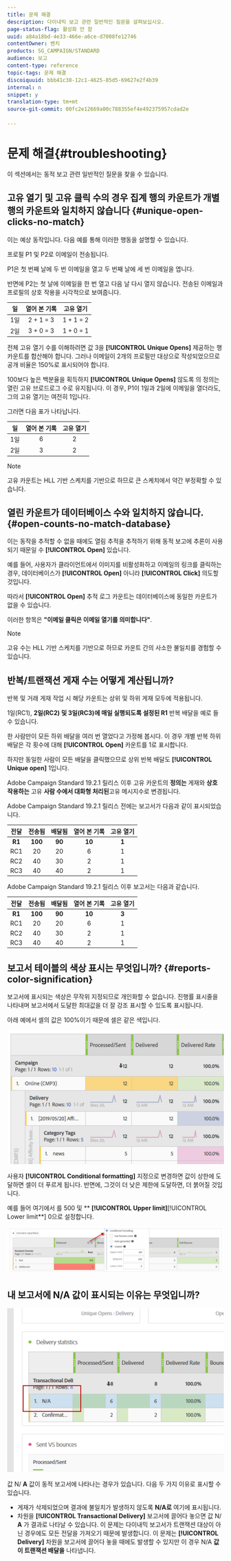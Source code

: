```yaml
---
title: 문제 해결
description: 다이내믹 보고 관련 일반적인 질문을 살펴보십시오.
page-status-flag: 활성화 안 함
uuid: a84a18bd-4e33-466e-a6ce-d7008fe12746
contentOwner: 벤치
products: SG_CAMPAIGN/STANDARD
audience: 보고
content-type: reference
topic-tags: 문제 해결
discoiquuid: bbb41c38-12c1-4625-85d5-69627e2f4b39
internal: n
snippet: y
translation-type: tm+mt
source-git-commit: 00fc2e12669a00c788355ef4e492375957cdad2e

---
```



# 문제 해결{#troubleshooting}

이 섹션에서는 동적 보고 관련 일반적인 질문을 찾을 수 있습니다.

## 고유 열기 및 고유 클릭 수의 경우 집계 행의 카운트가 개별 행의 카운트와 일치하지 않습니다 {#unique-open-clicks-no-match}

이는 예상 동작입니다.
다음 예를 통해 이러한 행동을 설명할 수 있습니다.

프로필 P1 및 P2로 이메일이 전송됩니다.

P1은 첫 번째 날에 두 번 이메일을 열고 두 번째 날에 세 번 이메일을 엽니다.

반면에 P2는 첫 날에 이메일을 한 번 열고 다음 날 다시 열지 않습니다.
전송된 이메일과 프로필의 상호 작용을 시각적으로 보여줍니다.

<table> 
 <thead> 
  <tr> 
   <th align="center"> <strong>일</strong><br /> </th> 
   <th align="center"> <strong>열어 본 기록</strong> <br /> </th> 
   <th align="center"> <strong>고유 열기</strong><br /> </th> 
  </tr> 
 </thead> 
 <tbody> 
  <tr> 
   <td align="center"> 1일<br /> </td> 
   <td align="center"> 2 + 1 = 3<br /> </td> 
   <td align="center"> 1 + 1 = 2<br /> </td> 
  </tr> 
  <tr> 
   <td align="center"> 2일<br /> </td> 
   <td align="center"> 3 + 0 = 3<br /> </td> 
   <td align="center"> 1 + 0 = 1<br /> </td> 
  </tr>
 </tbody> 
</table>

전체 고유 열기 수를 이해하려면 값 3을 **[!UICONTROL Unique Opens]** 제공하는 행 카운트를 합산해야 합니다. 그러나 이메일이 2개의 프로필만 대상으로 작성되었으므로 공개 비율은 150%로 표시되어야 합니다.

100보다 높은 백분율을 획득하지 **[!UICONTROL Unique Opens]** 않도록 의 정의는 열린 고유 브로드로그 수로 유지됩니다. 이 경우, P1이 1일과 2일에 이메일을 열더라도, 그의 고유 열기는 여전히 1입니다.

그러면 다음 표가 나타납니다.

<table> 
 <thead> 
  <tr> 
   <th align="center"> <strong>일</strong><br /> </th> 
   <th align="center"> <strong>열어 본 기록</strong> <br /> </th> 
   <th align="center"> <strong>고유 열기</strong><br /> </th> 
  </tr> 
 </thead> 
 <tbody> 
  <tr> 
   <td align="center"> 1일<br /> </td> 
   <td align="center"> 6<br /> </td> 
   <td align="center"> 2<br /> </td>
  </tr> 
  <tr> 
   <td align="center"> 2일<br /> </td> 
   <td align="center"> 3<br /> </td> 
   <td align="center"> 2<br /> </td> 
  </tr> 
 </tbody> 
</table>

>[!NOTE]
>
>고유 카운트는 HLL 기반 스케치를 기반으로 하므로 큰 스케치에서 약간 부정확할 수 있습니다.

## 열린 카운트가 데이터베이스 수와 일치하지 않습니다. {#open-counts-no-match-database}

이는 동작을 추적할 수 없을 때에도 열림 추적을 추적하기 위해 동적 보고에 추론이 사용되기 때문일 수 **[!UICONTROL Open]** 있습니다.

예를 들어, 사용자가 클라이언트에서 이미지를 비활성화하고 이메일의 링크를 클릭하는 경우, 데이터베이스가 **[!UICONTROL Open]** 아니라 **[!UICONTROL Click]** 의도할 것입니다.

따라서 **[!UICONTROL Open]** 추적 로그 카운트는 데이터베이스에 동일한 카운트가 없을 수 있습니다.

이러한 항목은 **"이메일 클릭은 이메일 열기를 의미합니다"**.

>[!NOTE]
>
>고유 수는 HLL 기반 스케치를 기반으로 하므로 카운트 간의 사소한 불일치를 경험할 수 있습니다.

## 반복/트랜잭션 게재 수는 어떻게 계산됩니까?

반복 및 거래 게재 작업 시 해당 카운트는 상위 및 하위 게재 모두에 적용됩니다.

1일(RC1), **2일(RC2) 및 3일(RC3)에 매일 실행되도록 설정된 R1** 반복 배달을 예로 들 수 있습니다.

한 사람만이 모든 하위 배달을 여러 번 열었다고 가정해 봅시다. 이 경우 개별 반복 하위 배달은 각 횟수에 대해 **[!UICONTROL Open]** 카운트를 1로 표시합니다.

하지만 동일한 사람이 모든 배달을 클릭했으므로 상위 반복 배달도 **[!UICONTROL Unique open]** 1입니다.

Adobe Campaign Standard 19.2.1 릴리스 이후 고유 카운트의 **정의는** 게재와 **상호 작용하는** 고유 **사람 수에서 대화형 처리된**&#x200B;고유 메시지수로 변경됩니다.

Adobe Campaign Standard 19.2.1 릴리스 전에는 보고서가 다음과 같이 표시되었습니다.

<table> 
 <thead> 
  <tr> 
   <th align="center"> <strong>전달</strong><br /> </th> 
   <th align="center"> <strong>전송됨</strong><br /> </th> 
   <th align="center"> <strong>배달됨</strong><br /> </th>
   <th align="center"> <strong>열어 본 기록</strong> <br /> </th> 
   <th align="center"> <strong>고유 열기</strong><br /> </th>
  </tr> 
 </thead> 
 <tbody> 
  <tr> 
   <td align="center"> <strong>R1<br/> </td> 
   <td align="center"> <strong>100<br/> </td> 
   <td align="center"> <strong>90<br/> </td> 
   <td align="center"> <strong>10<br/> </td> 
   <td align="center"> <strong>1<br/> </td> 
  </tr> 
  <tr> 
   <td align="center"> RC1<br/> </td> 
   <td align="center"> 20<br /> </td> 
   <td align="center"> 20<br /> </td> 
   <td align="center"> 6<br /> </td> 
   <td align="center"> 1<br /> </td> 
  </tr>
    <tr> 
   <td align="center"> RC2<br /> </td> 
   <td align="center"> 40<br /> </td> 
   <td align="center"> 30<br /> </td> 
   <td align="center"> 2<br /> </td> 
   <td align="center"> 1<br /> </td> 
  </tr> 
    <tr> 
   <td align="center"> RC3<br /> </td> 
   <td align="center"> 40<br /> </td> 
   <td align="center"> 40<br /> </td> 
   <td align="center"> 2<br /> </td> 
   <td align="center"> 1<br /> </td> 
  </tr>
 </tbody> 
</table>

Adobe Campaign Standard 19.2.1 릴리스 이후 보고서는 다음과 같습니다.

<table> 
 <thead> 
  <tr> 
   <th align="center"> <strong>전달</strong><br /> </th> 
   <th align="center"> <strong>전송됨</strong><br /> </th> 
   <th align="center"> <strong>배달됨</strong><br /> </th>
   <th align="center"> <strong>열어 본 기록</strong> <br /> </th> 
   <th align="center"> <strong>고유 열기</strong><br /> </th>
  </tr> 
 </thead> 
 <tbody> 
  <tr> 
   <td align="center"> <strong>R1<br/> </td> 
   <td align="center"> <strong>100<br/> </td> 
   <td align="center"> <strong>90<br/> </td> 
   <td align="center"> <strong>10<br/> </td> 
   <td align="center"> <strong>3<br/> </td> 
  </tr> 
  <tr> 
   <td align="center"> RC1<br/> </td> 
   <td align="center"> 20<br /> </td> 
   <td align="center"> 20<br /> </td> 
   <td align="center"> 6<br /> </td> 
   <td align="center"> 1<br /> </td> 
  </tr>
    <tr> 
   <td align="center"> RC2<br /> </td> 
   <td align="center"> 40<br /> </td> 
   <td align="center"> 30<br /> </td> 
   <td align="center"> 2<br /> </td> 
   <td align="center"> 1<br /> </td> 
  </tr> 
    <tr> 
   <td align="center"> RC3<br /> </td> 
   <td align="center"> 40<br /> </td> 
   <td align="center"> 40<br /> </td> 
   <td align="center"> 2<br /> </td> 
   <td align="center"> 1<br /> </td> 
  </tr> 
 </tbody> 
</table>

## 보고서 테이블의 색상 표시는 무엇입니까? {#reports-color-signification}

보고서에 표시되는 색상은 무작위 지정되므로 개인화할 수 없습니다. 진행률 표시줄을 나타내며 보고서에서 도달한 최대값을 더 잘 강조 표시할 수 있도록 표시됩니다.

아래 예에서 셀의 값은 100%이기 때문에 셀은 같은 색입니다.

![](assets/troubleshooting_1.png)

사용자 **[!UICONTROL Conditional formatting]** 지정으로 변경하면 값이 상한에 도달하면 셀이 더 푸르게 됩니다. 반면에, 그것이 더 낮은 제한에 도달하면, 더 붉어질 것입니다.

예를 들어 여기에서 를 500 및 ** **[!UICONTROL Upper limit]**[!UICONTROL Lower limit**] 0으로 설정합니다.

![](assets/troubleshooting_2.png)

## 내 보고서에 N/A 값이 표시되는 이유는 무엇입니까?

![](assets/troubleshooting_3.png)

값 N/ **A** 값이 동적 보고서에 나타나는 경우가 있습니다. 다음 두 가지 이유로 표시할 수 있습니다.

* 게재가 삭제되었으며 결과에 불일치가 발생하지 않도록 **N/A로** 여기에 표시됩니다.
* 차원을 **[!UICONTROL Transactional Delivery]** 보고서에 끌어다 놓으면 값 N/ **A** 가 결과로 나타날 수 있습니다. 이 문제는 다이내믹 보고서가 트랜잭션 대상이 아닌 경우에도 모든 전달을 가져오기 때문에 발생합니다.
이 문제는 **[!UICONTROL Delivery]** 차원을 보고서에 끌어다 놓을 때에도 발생할 수 있지만 이 경우 N/A **값이 트랜잭션 배달을** 나타냅니다.

